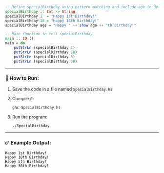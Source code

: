 ```haskell
-- Define specialBirthday using pattern matching and include age in default case
specialBirthday :: Int -> String
specialBirthday 1  = "Happy 1st Birthday!"
specialBirthday 18 = "Happy 18th Birthday!"
specialBirthday age = "Happy " ++ show age ++ "th Birthday!"

-- Main function to test specialBirthday
main :: IO ()
main = do
    putStrLn (specialBirthday 1)
    putStrLn (specialBirthday 18)
    putStrLn (specialBirthday 5)
    putStrLn (specialBirthday 30)
```

---

### 🔧 How to Run:

1. Save the code in a file named `SpecialBirthday.hs`
2. Compile it:

   ```bash
   ghc SpecialBirthday.hs
   ```
3. Run the program:

   ```bash
   ./SpecialBirthday
   ```

---

### ✅ Example Output:

```
Happy 1st Birthday!
Happy 18th Birthday!
Happy 5th Birthday!
Happy 30th Birthday!
